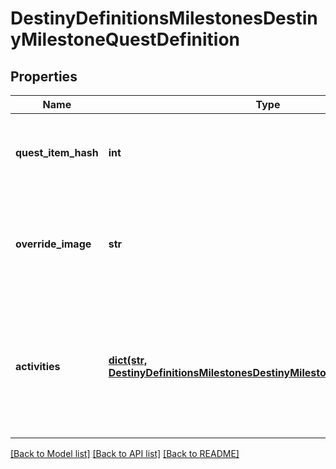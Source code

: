 # DestinyDefinitionsMilestonesDestinyMilestoneQuestDefinition

## Properties
Name | Type | Description | Notes
------------ | ------------- | ------------- | -------------
**quest_item_hash** | **int** | The item representing this Milestone quest.  Use this hash to look up the DestinyInventoryItemDefinition  for the quest to find its steps and human readable data. | [optional] 
**override_image** | **str** | If populated, this image can be shown instead of the generic milestone&#39;s image when this quest is live,  or it can be used to show a background image for the quest itself that differs from that of the Activity  or the Milestone. | [optional] 
**activities** | [**dict(str, DestinyDefinitionsMilestonesDestinyMilestoneActivityDefinition)**](DestinyDefinitionsMilestonesDestinyMilestoneActivityDefinition.md) | The full set of all possible \&quot;conceptual activities\&quot; that are related to this Milestone.  Tiers or alternative modes of play within these conceptual activities will be defined as sub-entities.  Keyed by the Conceptual Activity Hash.  Use the key to look up DestinyActivityDefinition. | [optional] 

[[Back to Model list]](../README.md#documentation-for-models) [[Back to API list]](../README.md#documentation-for-api-endpoints) [[Back to README]](../README.md)


